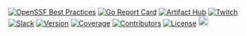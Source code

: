 <!--
# /*
# |    Protect your secrets, protect your sensitive data.
# :    Explore VMware Secrets Manager docs at https://vsecm.com/
# </
# <>/  keep your secrets... secret
# >/
# <>/' Copyright 2023-present VMware Secrets Manager contributors.
# >/'  SPDX-License-Identifier: BSD-2-Clause
# */
-->

<p class="badges">
  <a href="https://www.bestpractices.dev/projects/7793"><img 
  src="https://www.bestpractices.dev/projects/7793/badge" alt="OpenSSF Best Practices"></a>
  <a href="https://goreportcard.com/report/github.com/vmware-tanzu/secrets-manager"><img 
  src="https://goreportcard.com/badge/github.com/vmware-tanzu/secrets-manager" alt="Go Report Card"></a>
  <a href="https://artifacthub.io/packages/helm/vsecm/vsecm"><img 
  src="https://img.shields.io/endpoint?url=https://artifacthub.io/badge/repository/vsecm" alt="Artifact Hub"></a>
  <a href="https://twitch.tv/vadidekivolkan"><img 
  src="https://img.shields.io/twitch/status/vadidekivolkan" alt="Twitch"></a>
  <a href="https://join.slack.com/t/a-101-103-105-s/shared_invite/zt-287dbddk7-GCX495NK~FwO3bh_DAMAtQ"><img 
  src="https://img.shields.io/badge/slack-vsecm-brightgreen.svg?logo=slack" alt="Slack"></a>
  <a href="https://github.com/vmware-tanzu/secrets-manager/releases"><img 
  src="https://img.shields.io/github/v/release/vmware-tanzu/secrets-manager?color=blueviolet" alt="Version"></a>
  <a href="https://raw.githack.com/wiki/vmware-tanzu/secrets-manager/coverage.html)"><img 
  src="https://github.com/vmware-tanzu/secrets-manager/wiki/coverage.svg" alt="Coverage"></a>
  <a href="https://github.com/vmware-tanzu/secrets-manager/graphs/contributors"><img 
  src="https://img.shields.io/github/contributors/vmware-tanzu/secrets-manager.svg?color=orange" alt="Contributors"></a>
  <a href="https://github.com/vmware-tanzu/secrets-manager/blob/main/LICENSE"><img 
  src="https://img.shields.io/github/license/vmware-tanzu/secrets-manager" alt="License"></a>
  <a href="https://github.com/Everduin94/better-commits" ><img 
  src="https://img.shields.io/badge/better--commits-enabled?style=for-the-badge&logo=git&color=a6e3a1&logoColor=D9E0EE&labelColor=302D41" 
  style="height:20px" alt="Using Better Commits"></a>
</p>

